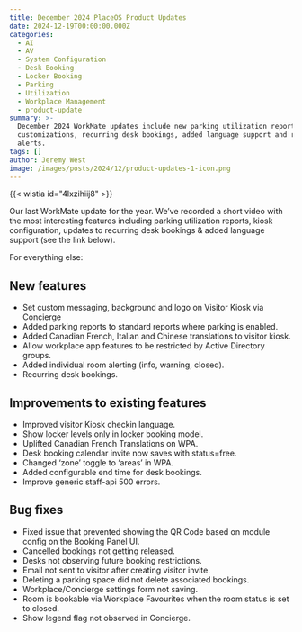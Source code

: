 ```yaml
---
title: December 2024 PlaceOS Product Updates
date: 2024-12-19T00:00:00.000Z
categories:
  - AI
  - AV
  - System Configuration
  - Desk Booking
  - Locker Booking
  - Parking
  - Utilization
  - Workplace Management
  - product-update
summary: >-
  December 2024 WorkMate updates include new parking utilization reports, kiosk
  customizations, recurring desk bookings, added language support and room
  alerts.
tags: []
author: Jeremy West
image: /images/posts/2024/12/product-updates-1-icon.png
---
```

‍{{< wistia id="4lxzihiij8" >}}

Our last WorkMate update for the year. We’ve recorded a short video with the most interesting features including parking utilization reports, kiosk configuration, updates to recurring desk bookings & added language support (see the link below).

For everything else:

New features
------------

*   Set custom messaging, background and logo on Visitor Kiosk via Concierge
*   Added parking reports to standard reports where parking is enabled.
*   Added Canadian French, Italian and Chinese translations to visitor kiosk.
*   Allow workplace app features to be restricted by Active Directory groups.
*   Added individual room alerting (info, warning, closed).
*   Recurring desk bookings.

Improvements to existing features
---------------------------------

*   Improved visitor Kiosk checkin language.
*   Show locker levels only in locker booking model.
*   Uplifted Canadian French Translations on WPA.
*   Desk booking calendar invite now saves with status=free.
*   Changed ‘zone’ toggle to ‘areas’ in WPA.
*   Added configurable end time for desk bookings.
*   Improve generic staff-api 500 errors.

Bug fixes
---------

*   Fixed issue that prevented showing the QR Code based on module config on the Booking Panel UI.
*   Cancelled bookings not getting released.
*   Desks not observing future booking restrictions.
*   Email not sent to visitor after creating visitor invite.
*   Deleting a parking space did not delete associated bookings.
*   Workplace/Concierge settings form not saving.
*   Room is bookable via Workplace Favourites when the room status is set to closed.
*   Show legend flag not observed in Concierge.

‍
